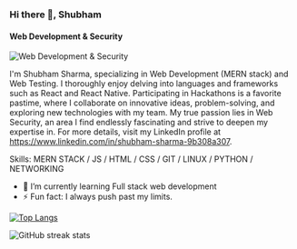 ### Hi there 👋, Shubham
#### Web Development & Security
![Web Development & Security](https://media.licdn.com/dms/image/D5616AQGWIIm9TGsQGA/profile-displaybackgroundimage-shrink_350_1400/0/1721200747050?e=1726704000&v=beta&t=-STSPMiXHMwk9VGTfqvQ13OYbq33jlvNcmy2FnHptH0)

I'm Shubham Sharma, specializing in Web Development (MERN stack) and Web Testing. I thoroughly enjoy delving into languages and frameworks such as React and React Native. Participating in Hackathons is a favorite pastime, where I collaborate on innovative ideas, problem-solving, and exploring new technologies with my team. My true passion lies in Web Security, an area I find endlessly fascinating and strive to deepen my expertise in. For more details, visit my LinkedIn profile at https://www.linkedin.com/in/shubham-sharma-9b308a307.

Skills: MERN STACK / JS /  HTML / CSS / GIT / LINUX / PYTHON / NETWORKING

- 🌱 I’m currently learning Full stack web development 
- ⚡ Fun fact: I always push past my limits. 



[![Top Langs](https://github-readme-stats.vercel.app/api/top-langs/?username=shubham0174)](https://github.com/anuraghazra/github-readme-stats)

![GitHub streak stats](https://streak-stats.demolab.com/?user=shubham0174)  

